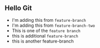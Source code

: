 ## Hello Git

- I'm adding this from `feature-branch`
- I'm adding this from `feature-branch-two`
- This is one of the `feature branch`
- this is additional `feature-branch`
- this is another feature-branch
